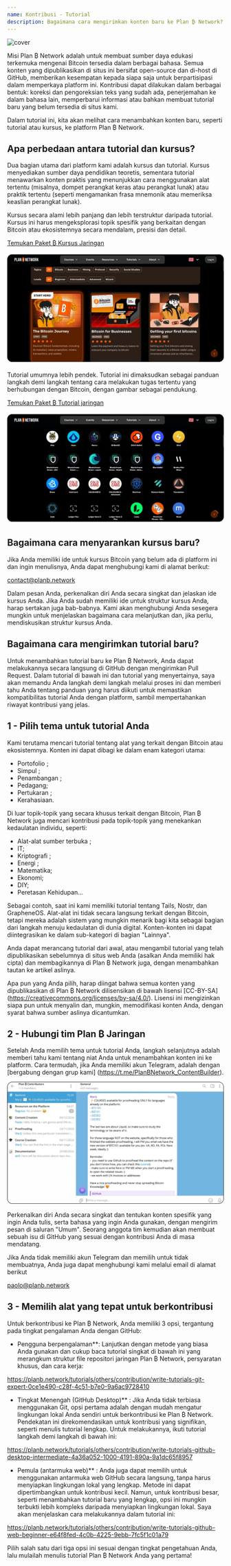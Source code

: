 ```yaml
---
name: Kontribusi - Tutorial
description: Bagaimana cara mengirimkan konten baru ke Plan ₿ Network?
---
```

![cover](assets/cover.webp)

Misi Plan ₿ Network adalah untuk membuat sumber daya edukasi terkemuka mengenai Bitcoin tersedia dalam berbagai bahasa. Semua konten yang dipublikasikan di situs ini bersifat open-source dan di-host di GitHub, memberikan kesempatan kepada siapa saja untuk berpartisipasi dalam memperkaya platform ini. Kontribusi dapat dilakukan dalam berbagai bentuk: koreksi dan pengoreksian teks yang sudah ada, penerjemahan ke dalam bahasa lain, memperbarui informasi atau bahkan membuat tutorial baru yang belum tersedia di situs kami.

Dalam tutorial ini, kita akan melihat cara menambahkan konten baru, seperti tutorial atau kursus, ke platform Plan ₿ Network.

## Apa perbedaan antara tutorial dan kursus?

Dua bagian utama dari platform kami adalah kursus dan tutorial. Kursus menyediakan sumber daya pendidikan teoretis, sementara tutorial menawarkan konten praktis yang menunjukkan cara menggunakan alat tertentu (misalnya, dompet perangkat keras atau perangkat lunak) atau praktik tertentu (seperti mengamankan frasa mnemonik atau memeriksa keaslian perangkat lunak).

Kursus secara alami lebih panjang dan lebih terstruktur daripada tutorial. Kursus ini harus mengeksplorasi topik spesifik yang berkaitan dengan Bitcoin atau ekosistemnya secara mendalam, presisi dan detail.

[Temukan Paket ₿ Kursus Jaringan](https://planb.network/courses)

![TUTO](assets/fr/37.webp)

Tutorial umumnya lebih pendek. Tutorial ini dimaksudkan sebagai panduan langkah demi langkah tentang cara melakukan tugas tertentu yang berhubungan dengan Bitcoin, dengan gambar sebagai pendukung.

[Temukan Paket ₿ Tutorial jaringan](https://planb.network/tutorials)

![TUTO](assets/fr/38.webp)

## Bagaimana cara menyarankan kursus baru?

Jika Anda memiliki ide untuk kursus Bitcoin yang belum ada di platform ini dan ingin menulisnya, Anda dapat menghubungi kami di alamat berikut:

contact@planb.network

Dalam pesan Anda, perkenalkan diri Anda secara singkat dan jelaskan ide kursus Anda. Jika Anda sudah memiliki ide untuk struktur kursus Anda, harap sertakan juga bab-babnya. Kami akan menghubungi Anda sesegera mungkin untuk menjelaskan bagaimana cara melanjutkan dan, jika perlu, mendiskusikan struktur kursus Anda.

## Bagaimana cara mengirimkan tutorial baru?

Untuk menambahkan tutorial baru ke Plan ₿ Network, Anda dapat melakukannya secara langsung di GitHub dengan mengirimkan Pull Request. Dalam tutorial di bawah ini dan tutorial yang menyertainya, saya akan memandu Anda langkah demi langkah melalui proses ini dan memberi tahu Anda tentang panduan yang harus diikuti untuk memastikan kompatibilitas tutorial Anda dengan platform, sambil mempertahankan riwayat kontribusi yang jelas.

## 1 - Pilih tema untuk tutorial Anda

Kami terutama mencari tutorial tentang alat yang terkait dengan Bitcoin atau ekosistemnya. Konten ini dapat dibagi ke dalam enam kategori utama:


- Portofolio ;
- Simpul ;
- Penambangan ;
- Pedagang;
- Pertukaran ;
- Kerahasiaan.

Di luar topik-topik yang secara khusus terkait dengan Bitcoin, Plan ₿ Network juga mencari kontribusi pada topik-topik yang menekankan kedaulatan individu, seperti:


- Alat-alat sumber terbuka ;
- IT;
- Kriptografi ;
- Energi ;
- Matematika;
- Ekonomi;
- DIY;
- Peretasan Kehidupan...

Sebagai contoh, saat ini kami memiliki tutorial tentang Tails, Nostr, dan GrapheneOS. Alat-alat ini tidak secara langsung terkait dengan Bitcoin, tetapi mereka adalah sistem yang mungkin menarik bagi kita sebagai bagian dari langkah menuju kedaulatan di dunia digital. Konten-konten ini dapat diintegrasikan ke dalam sub-kategori di bagian "Lainnya".

Anda dapat merancang tutorial dari awal, atau mengambil tutorial yang telah dipublikasikan sebelumnya di situs web Anda (asalkan Anda memiliki hak cipta) dan membagikannya di Plan ₿ Network juga, dengan menambahkan tautan ke artikel aslinya.

Apa pun yang Anda pilih, harap diingat bahwa semua konten yang dipublikasikan di Plan ₿ Network dilisensikan di bawah lisensi [CC-BY-SA] (https://creativecommons.org/licenses/by-sa/4.0/). Lisensi ini mengizinkan siapa pun untuk menyalin dan, mungkin, memodifikasi konten Anda, dengan syarat bahwa sumber aslinya dicantumkan.

## 2 - Hubungi tim Plan ₿ Jaringan

Setelah Anda memilih tema untuk tutorial Anda, langkah selanjutnya adalah memberi tahu kami tentang niat Anda untuk menambahkan konten ini ke platform. Cara termudah, jika Anda memiliki akun Telegram, adalah dengan [bergabung dengan grup kami] (https://t.me/PlanBNetwork_ContentBuilder).

![TUTO](assets/fr/39.webp)

Perkenalkan diri Anda secara singkat dan tentukan konten spesifik yang ingin Anda tulis, serta bahasa yang ingin Anda gunakan, dengan mengirim pesan di saluran "Umum". Seorang anggota tim kemudian akan membuat sebuah isu di GitHub yang sesuai dengan kontribusi Anda di masa mendatang.

Jika Anda tidak memiliki akun Telegram dan memilih untuk tidak membuatnya, Anda juga dapat menghubungi kami melalui email di alamat berikut

paolo@planb.network

## 3 - Memilih alat yang tepat untuk berkontribusi

Untuk berkontribusi ke Plan ₿ Network, Anda memiliki 3 opsi, tergantung pada tingkat pengalaman Anda dengan GitHub:


- Pengguna berpengalaman**: Lanjutkan dengan metode yang biasa Anda gunakan dan cukup baca tutorial singkat di bawah ini yang merangkum struktur file repositori jaringan Plan ₿ Network, persyaratan khusus, dan cara kerja:

https://planb.network/tutorials/others/contribution/write-tutorials-git-expert-0ce1e490-c28f-4c51-b7e0-9a6ac9728410

- Tingkat Menengah (GitHub Desktop)** : Jika Anda tidak terbiasa menggunakan Git, opsi pertama adalah dengan mudah mengatur lingkungan lokal Anda sendiri untuk berkontribusi ke Plan ₿ Network. Pendekatan ini direkomendasikan untuk kontribusi yang signifikan, seperti menulis tutorial lengkap. Untuk melakukannya, ikuti tutorial langkah demi langkah di bawah ini:

https://planb.network/tutorials/others/contribution/write-tutorials-github-desktop-intermediate-4a36a052-1000-4191-890a-9a1dc65f8957

- Pemula (antarmuka web)** : Anda juga dapat memilih untuk menggunakan antarmuka web GitHub secara langsung, tanpa harus menyiapkan lingkungan lokal yang lengkap. Metode ini dapat dipertimbangkan untuk kontribusi kecil. Namun, untuk kontribusi besar, seperti menambahkan tutorial baru yang lengkap, opsi ini mungkin terbukti lebih kompleks daripada menyiapkan lingkungan lokal. Saya akan menjelaskan cara melakukannya dalam tutorial ini:

https://planb.network/tutorials/others/contribution/write-tutorials-github-web-beginner-e64f8fed-4c0b-4225-9ebb-7fc5f1c01a79

Pilih salah satu dari tiga opsi ini sesuai dengan tingkat pengetahuan Anda, lalu mulailah menulis tutorial Plan ₿ Network Anda yang pertama!